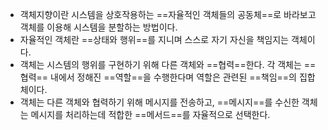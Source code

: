 - 객체지향이란 시스템을 상호작용하는 ==자율적인 객체들의 공동체==로 바라보고 객체를 이용해 시스템을 분할하는 방법이다.
- 자율적인 객체란 ==상태와 행위==를 지니며 스스로 자기 자신을 책임지는 객체이다.
- 객체는 시스템의 행위를 구현하기 위해 다른 객체와 ==협력==한다. 
  각 객체는 ==협력== 내에서 정해진 ==역할==을 수행한다며 역할은 관련된 ==책임==의 집합체이다.
- 객체는 다른 객체와 협력하기 위해 메시지를 전송하고, 
  ==메시지==를 수신한 객체는 메시지를 처리하는데 적합한 ==메서드==를 자율적으로 선택한다.

